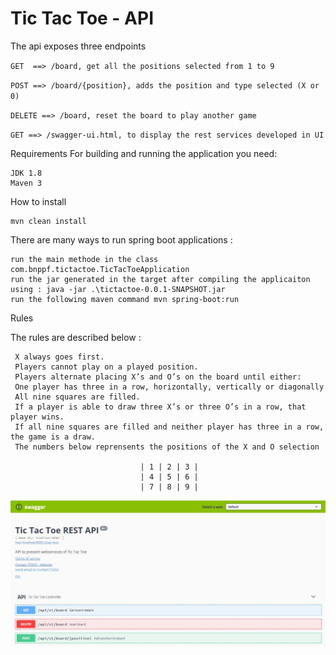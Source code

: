 # Tic Tac Toe - API

The api exposes three endpoints

`GET  ==> /board, get all the positions selected from 1 to 9 `

`POST ==> /board/{position}, adds the position and type selected (X or 0)`

`DELETE ==> /board, reset the board to play another game`

`GET ==> /swagger-ui.html, to display the rest services developed in UI`

Requirements
For building and running the application you need:

    JDK 1.8
    Maven 3

How to install

    mvn clean install

There are many ways to run spring boot applications :

    run the main methode in the class com.bnppf.tictactoe.TicTacToeApplication
    run the jar generated in the target after compiling the applicaiton using : java -jar .\tictactoe-0.0.1-SNAPSHOT.jar
    run the following maven command mvn spring-boot:run

 Rules
 
 The rules are described below :
 
     X always goes first.
     Players cannot play on a played position.
     Players alternate placing X’s and O’s on the board until either:
     One player has three in a row, horizontally, vertically or diagonally
     All nine squares are filled.
     If a player is able to draw three X’s or three O’s in a row, that player wins.
     If all nine squares are filled and neither player has three in a row, the game is a draw.
     The numbers below reprensents the positions of the X and O selection
     
                                 | 1 | 2 | 3 |
                                 | 4 | 5 | 6 |
                                 | 7 | 8 | 9 |
                                 

![alt text](https://github.com/2021-DEV1-020/tictactoe/blob/main/swagger.jpg)